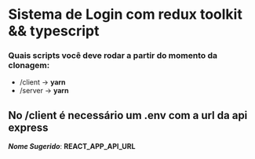 # Sistema de Login com redux toolkit && typescript

### Quais scripts você deve rodar a partir do momento da clonagem:

- /client -> **yarn**
- /server -> **yarn**


## No __/client__ é necessário um **.env** com a url da api express

__*Nome Sugerido*__: **REACT_APP_API_URL**

